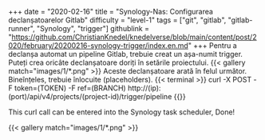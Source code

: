 +++
date = "2020-02-16"
title = "Synology-Nas: Configurarea declanșatoarelor Gitlab"
difficulty = "level-1"
tags = ["git", "gitlab", "gitlab-runner", "Synology", "trigger"]
githublink = "https://github.com/ChristianKnedel/knedelverse/blob/main/content/post/2020/february/20200216-synology-trigger/index.en.md"
+++
Pentru a declanșa automat un pipeline Gitlab, trebuie creat un așa-numit trigger. Puteți crea oricâte declanșatoare doriți în setările proiectului.
{{< gallery match="images/1/*.png" >}}
Aceste declanșatoare arată în felul următor. Bineînțeles, trebuie înlocuite (placeholders).
{{< terminal >}}
curl -X POST -F token=(TOKEN) -F ref=(BRANCH) http://(ip):(port)/api/v4/projects/(project-id)/trigger/pipeline
{{</terminal >}}

This curl call can be entered into the Synology task scheduler, Done!

{{< gallery match="images/1/*.png" >}}